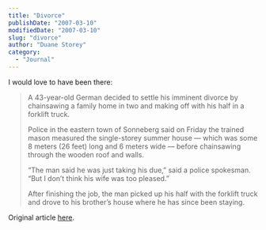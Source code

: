 ```yaml
---
title: "Divorce"
publishDate: "2007-03-10"
modifiedDate: "2007-03-10"
slug: "divorce"
author: "Duane Storey"
category:
  - "Journal"
---
```


I would love to have been there:

> A 43-year-old German decided to settle his imminent divorce by chainsawing a family home in two and making off with his half in a forklift truck.
> 
> Police in the eastern town of Sonneberg said on Friday the trained mason measured the single-storey summer house — which was some 8 meters (26 feet) long and 6 meters wide — before chainsawing through the wooden roof and walls.
> 
> “The man said he was just taking his due,” said a police spokesman. “But I don’t think his wife was too pleased.”
> 
> After finishing the job, the man picked up his half with the forklift truck and drove to his brother’s house where he has since been staying.

Original article [here](http://edition.cnn.com/2007/WORLD/europe/03/09/germany.divorce.reut/index.html).